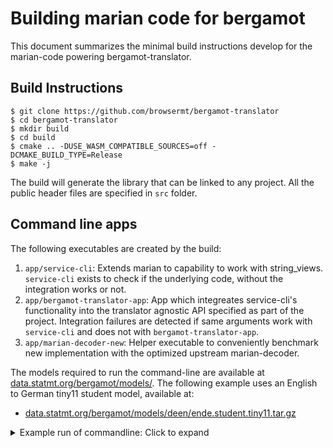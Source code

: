 # Building marian code for bergamot

This document summarizes the minimal build instructions develop for the
marian-code powering bergamot-translator.

## Build Instructions

```
$ git clone https://github.com/browsermt/bergamot-translator
$ cd bergamot-translator
$ mkdir build
$ cd build
$ cmake .. -DUSE_WASM_COMPATIBLE_SOURCES=off -DCMAKE_BUILD_TYPE=Release
$ make -j
```


The build will generate the library that can be linked to any project. All the
public header files are specified in `src` folder.

## Command line apps

The following executables are created by the build:

1. `app/service-cli`: Extends marian to capability to work with string_views.
   `service-cli` exists to check if the underlying code, without the
   integration works or not.
2. `app/bergamot-translator-app`: App which integreates service-cli's
   functionality into the translator agnostic API specified as part of the
   project. Integration failures are detected if same arguments work with
   `service-cli` and does not with `bergamot-translator-app`.
3. `app/marian-decoder-new`: Helper executable to conveniently benchmark new
   implementation with the optimized upstream marian-decoder.

The models required to run the command-line are available at
[data.statmt.org/bergamot/models/](http://data.statmt.org/bergamot/models/).
The following example uses an English to German tiny11 student model, available
at:

* [data.statmt.org/bergamot/models/deen/ende.student.tiny11.tar.gz](http://data.statmt.org/bergamot/models/deen/ende.student.tiny11.tar.gz)

<details>
<summary> Example run of commandline: Click to expand </summary>
<p>

```bash
MODEL_DIR=... # path to where the model-files are.
ARGS=(
    -m $MODEL_DIR/model.intgemm.alphas.bin # Path to model file.
    --vocabs 
        $MODEL_DIR/vocab.deen.spm # source-vocabulary
        $MODEL_DIR/vocab.deen.spm # target-vocabulary

    # The following increases speed through one-best-decoding, shortlist and quantization.
    --beam-size 1 --skip-cost --shortlist $MODEL_DIR/lex.s2t.gz 50 50 --int8shiftAlphaAll 

    # Number of CPU threads (workers to launch). Parallelizes over cores and improves speed.
    # A value of 0 allows a path with no worker thread-launches and a single-thread.
    --cpu-threads 4

    # Maximum size of a sentence allowed. If a sentence is above this length,
    # it's broken into pieces of less than or equal to this size.
    --max-length-break 1024  

    # Maximum number of tokens that can be fit in a batch. The optimal value 
    # for the parameter is dependant on hardware and can be obtained by running
    # with variations and benchmarking.
    --mini-batch-words 1024 

    # Three modes are supported
    #   - sentence: One sentence per line
    #   - paragraph: One paragraph per line.
    #   - wrapped_text: Paragraphs are separated by empty line.
    --ssplit-mode paragraph 
)

./app/service-cli "${ARGS[@]}" < path-to-input-file
./app/bergamot-translator-app "${ARGS[@]}" < path-to-input-file

```
</p>

</summary>
</details>

